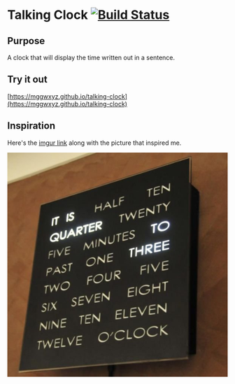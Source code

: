 # Talking Clock [![Build Status](https://travis-ci.org/mggwxyz/talking-clock.svg?branch=master)](https://travis-ci.org/mggwxyz/talking-clock)

## Purpose

A clock that will display the time written out in a sentence.

## Try it out

[https://mggwxyz.github.io/talking-clock](https://mggwxyz.github.io/talking-clock)

## Inspiration

Here's the [imgur link](https://imgur.com/ZkhdjTs) along with the picture that inspired me.

![Cool Clock][cool-clock]

[cool-clock]: ./images/very-cool-clock.jpg "Very Cool Clock"
